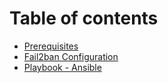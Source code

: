 # Table of contents

* [Prerequisites](README.md)
* [Fail2ban Configuration](fail2ban-configuration.md)
* [Playbook - Ansible](playbook-ansible.md)
